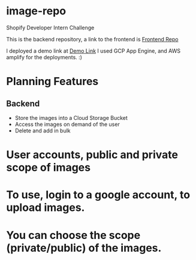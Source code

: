 # image-repo
Shopify Developer Intern Challenge

This is the backend repository,
a link to the frontend is
[Frontend Repo](https://github.com/simenghe/image-repo-frontend)

I deployed a demo link at [Demo Link](https://master.d973ty5cuep5w.amplifyapp.com/)
I used GCP App Engine, and AWS amplify for the deployments. :)

# Planning Features
## Backend
* Store the images into a Cloud Storage Bucket
* Access the images on demand of the user
* Delete and add in bulk

# User accounts, public and private scope of images

# To use, login to a google account, to upload images.
# You can choose the scope (private/public) of the images.


